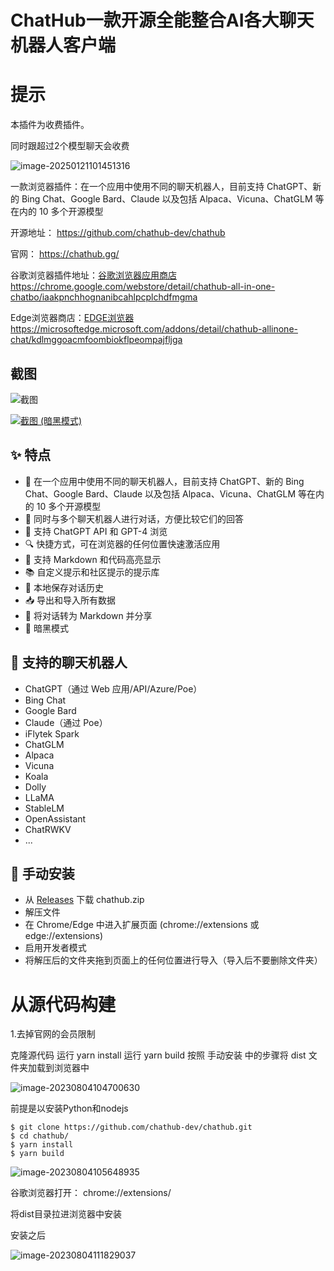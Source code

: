 # ChatHub一款开源全能整合AI各大聊天机器人客户端



# 提示

本插件为收费插件。

同时跟超过2个模型聊天会收费

![image-20250121101451316](https://imgoss.xgss.net/picgo/image-20250121101451316.png?aliyun)

一款浏览器插件：在一个应用中使用不同的聊天机器人，目前支持 ChatGPT、新的 Bing Chat、Google Bard、Claude 以及包括 Alpaca、Vicuna、ChatGLM 等在内的 10 多个开源模型

开源地址： https://github.com/chathub-dev/chathub

官网： https://chathub.gg/



谷歌浏览器插件地址：[谷歌浏览器应用商店](https://chrome.google.com/webstore/detail/chathub-all-in-one-chatbo/iaakpnchhognanibcahlpcplchdfmgma) https://chrome.google.com/webstore/detail/chathub-all-in-one-chatbo/iaakpnchhognanibcahlpcplchdfmgma

Edge浏览器商店：[EDGE浏览器](https://microsoftedge.microsoft.com/addons/detail/chathub-allinone-chat/kdlmggoacmfoombiokflpeompajfljga) https://microsoftedge.microsoft.com/addons/detail/chathub-allinone-chat/kdlmggoacmfoombiokflpeompajfljga



## 截图

![截图](https://imgoss.xgss.net/picgo2025/extension.png?aliyun)



[![截图 (暗黑模式)](https://imgoss.xgss.net/picgo2025/dark.png?aliyun)](https://github.com/chathub-dev/chathub/blob/main/screenshots/dark.png?raw=true)



## ✨ 特点

- 🤖 在一个应用中使用不同的聊天机器人，目前支持 ChatGPT、新的 Bing Chat、Google Bard、Claude 以及包括 Alpaca、Vicuna、ChatGLM 等在内的 10 多个开源模型
- 💬 同时与多个聊天机器人进行对话，方便比较它们的回答
- 🚀 支持 ChatGPT API 和 GPT-4 浏览
- 🔍 快捷方式，可在浏览器的任何位置快速激活应用
- 🎨 支持 Markdown 和代码高亮显示
- 📚 自定义提示和社区提示的提示库
- 💾 本地保存对话历史
- 📥 导出和导入所有数据
- 🔗 将对话转为 Markdown 并分享
- 🌙 暗黑模式

## 🤖 支持的聊天机器人

- ChatGPT（通过 Web 应用/API/Azure/Poe）
- Bing Chat
- Google Bard
- Claude（通过 Poe）
- iFlytek Spark
- ChatGLM
- Alpaca
- Vicuna
- Koala
- Dolly
- LLaMA
- StableLM
- OpenAssistant
- ChatRWKV
- ...

## 🔧 手动安装

- 从 [Releases](https://github.com/chathub-dev/chathub/releases) 下载 chathub.zip
- 解压文件
- 在 Chrome/Edge 中进入扩展页面 (chrome://extensions 或 edge://extensions)
- 启用开发者模式
- 将解压后的文件夹拖到页面上的任何位置进行导入（导入后不要删除文件夹）

# 从源代码构建



1.去掉官网的会员限制

克隆源代码
运行 yarn install
运行 yarn build
按照 手动安装 中的步骤将 dist 文件夹加载到浏览器中

![image-20230804104700630](https://imgoss.xgss.net/picgo/image-20230804104700630.png?aliyun)



前提是以安装Python和nodejs

```
$ git clone https://github.com/chathub-dev/chathub.git
$ cd chathub/
$ yarn install
$ yarn build
```



![image-20230804105648935](https://imgoss.xgss.net/picgo/image-20230804105648935.png?aliyun)

谷歌浏览器打开： chrome://extensions/

将dist目录拉进浏览器中安装

安装之后

![image-20230804111829037](https://imgoss.xgss.net/picgo/image-20230804111829037.png?aliyun)



